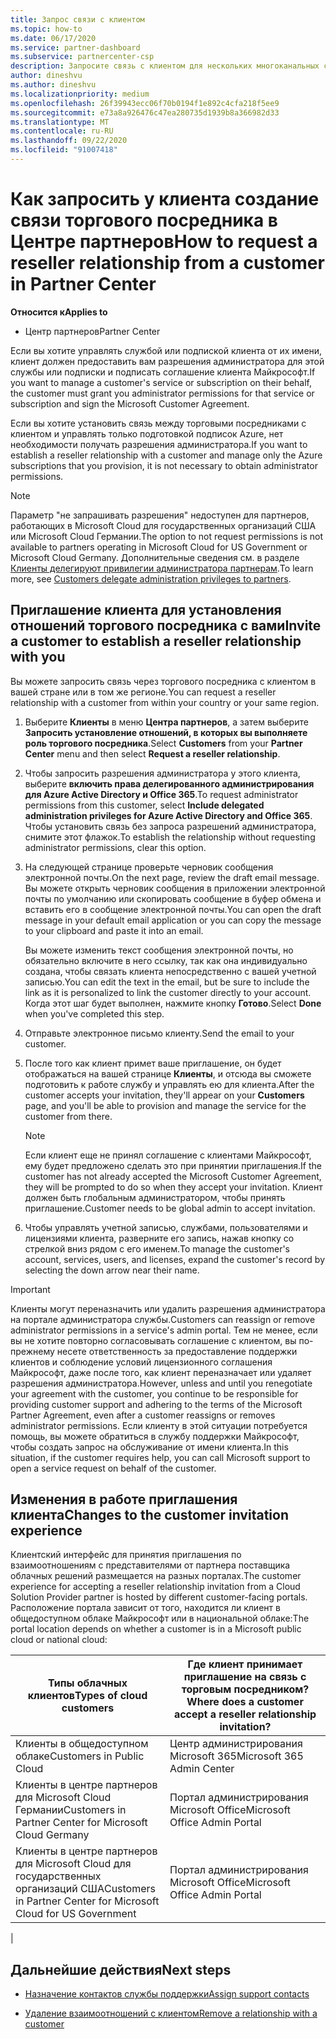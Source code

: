 ```yaml
---
title: Запрос связи с клиентом
ms.topic: how-to
ms.date: 06/17/2020
ms.service: partner-dashboard
ms.subservice: partnercenter-csp
description: Запросите связь с клиентом для нескольких многоканальных сценариев, а также если необходимо восстановить права делегированного администратора для клиента.
author: dineshvu
ms.author: dineshvu
ms.localizationpriority: medium
ms.openlocfilehash: 26f39943ecc06f70b0194f1e892c4cfa218f5ee9
ms.sourcegitcommit: e73a8a926476c47ea280735d1939b8a366982d33
ms.translationtype: MT
ms.contentlocale: ru-RU
ms.lasthandoff: 09/22/2020
ms.locfileid: "91007418"
---
```

# <a name="how-to-request-a-reseller-relationship-from-a-customer-in-partner-center"></a><span data-ttu-id="e015a-103">Как запросить у клиента создание связи торгового посредника в Центре партнеров</span><span class="sxs-lookup"><span data-stu-id="e015a-103">How to request a reseller relationship from a customer in Partner Center</span></span>

<span data-ttu-id="e015a-104">**Относится к**</span><span class="sxs-lookup"><span data-stu-id="e015a-104">**Applies to**</span></span>

- <span data-ttu-id="e015a-105">Центр партнеров</span><span class="sxs-lookup"><span data-stu-id="e015a-105">Partner Center</span></span>

<span data-ttu-id="e015a-106">Если вы хотите управлять службой или подпиской клиента от их имени, клиент должен предоставить вам разрешения администратора для этой службы или подписки и подписать соглашение клиента Майкрософт.</span><span class="sxs-lookup"><span data-stu-id="e015a-106">If you want to manage a customer's service or subscription on their behalf, the customer must grant you administrator permissions for that service or subscription and sign the Microsoft Customer Agreement.</span></span>

<span data-ttu-id="e015a-107">Если вы хотите установить связь между торговыми посредниками с клиентом и управлять только подготовкой подписок Azure, нет необходимости получать разрешения администратора.</span><span class="sxs-lookup"><span data-stu-id="e015a-107">If you want to establish a reseller relationship with a customer and manage only the Azure subscriptions that you provision, it is not necessary to obtain administrator permissions.</span></span>

>[!NOTE] 
><span data-ttu-id="e015a-108">Параметр "не запрашивать разрешения" недоступен для партнеров, работающих в Microsoft Cloud для государственных организаций США или Microsoft Cloud Германии.</span><span class="sxs-lookup"><span data-stu-id="e015a-108">The option to not request permissions is not available to partners operating in Microsoft Cloud for US Government or Microsoft Cloud Germany.</span></span> <span data-ttu-id="e015a-109">Дополнительные сведения см. в разделе [Клиенты делегируют привилегии администратора партнерам](customers-revoke-admin-privileges.md).</span><span class="sxs-lookup"><span data-stu-id="e015a-109">To learn more, see [Customers delegate administration privileges to partners](customers-revoke-admin-privileges.md).</span></span>

## <a name="invite-a-customer-to-establish-a-reseller-relationship-with-you"></a><span data-ttu-id="e015a-110">Приглашение клиента для установления отношений торгового посредника с вами</span><span class="sxs-lookup"><span data-stu-id="e015a-110">Invite a customer to establish a reseller relationship with you</span></span>

<span data-ttu-id="e015a-111">Вы можете запросить связь через торгового посредника с клиентом в вашей стране или в том же регионе.</span><span class="sxs-lookup"><span data-stu-id="e015a-111">You can request a reseller relationship with a customer from within your country or your same region.</span></span>

1. <span data-ttu-id="e015a-112">Выберите **Клиенты** в меню **Центра партнеров**, а затем выберите **Запросить установление отношений, в которых вы выполняете роль торгового посредника**.</span><span class="sxs-lookup"><span data-stu-id="e015a-112">Select **Customers** from your **Partner Center** menu and then select **Request a reseller relationship**.</span></span>

2. <span data-ttu-id="e015a-113">Чтобы запросить разрешения администратора у этого клиента, выберите **включить права делегированного администрирования для Azure Active Directory и Office 365**.</span><span class="sxs-lookup"><span data-stu-id="e015a-113">To request administrator permissions from this customer, select **Include delegated administration privileges for Azure Active Directory and Office 365**.</span></span> <span data-ttu-id="e015a-114">Чтобы установить связь без запроса разрешений администратора, снимите этот флажок.</span><span class="sxs-lookup"><span data-stu-id="e015a-114">To establish the relationship without requesting administrator permissions, clear this option.</span></span>

3. <span data-ttu-id="e015a-115">На следующей странице проверьте черновик сообщения электронной почты.</span><span class="sxs-lookup"><span data-stu-id="e015a-115">On the next page, review the draft email message.</span></span> <span data-ttu-id="e015a-116">Вы можете открыть черновик сообщения в приложении электронной почты по умолчанию или скопировать сообщение в буфер обмена и вставить его в сообщение электронной почты.</span><span class="sxs-lookup"><span data-stu-id="e015a-116">You can open the draft message in your default email application or you can copy the message to your clipboard and paste it into an email.</span></span>

   <span data-ttu-id="e015a-117">Вы можете изменить текст сообщения электронной почты, но обязательно включите в него ссылку, так как она индивидуально создана, чтобы связать клиента непосредственно с вашей учетной записью.</span><span class="sxs-lookup"><span data-stu-id="e015a-117">You can edit the text in the email, but be sure to include the link as it is personalized to link the customer directly to your account.</span></span> <span data-ttu-id="e015a-118">Когда этот шаг будет выполнен, нажмите кнопку **Готово**.</span><span class="sxs-lookup"><span data-stu-id="e015a-118">Select **Done** when you've completed this step.</span></span>

4. <span data-ttu-id="e015a-119">Отправьте электронное письмо клиенту.</span><span class="sxs-lookup"><span data-stu-id="e015a-119">Send the email to your customer.</span></span>

5. <span data-ttu-id="e015a-120">После того как клиент примет ваше приглашение, он будет отображаться на вашей странице **Клиенты**, и отсюда вы сможете подготовить к работе службу и управлять ею для клиента.</span><span class="sxs-lookup"><span data-stu-id="e015a-120">After the customer accepts your invitation, they'll appear on your **Customers** page, and you'll be able to provision and manage the service for the customer from there.</span></span>

   > [!NOTE]
   > <span data-ttu-id="e015a-121">Если клиент еще не принял соглашение с клиентами Майкрософт, ему будет предложено сделать это при принятии приглашения.</span><span class="sxs-lookup"><span data-stu-id="e015a-121">If the customer has not already accepted the Microsoft Customer Agreement, they will be prompted to do so when they accept your invitation.</span></span> <span data-ttu-id="e015a-122">Клиент должен быть глобальным администратором, чтобы принять приглашение.</span><span class="sxs-lookup"><span data-stu-id="e015a-122">Customer needs to be global admin to accept invitation.</span></span>

6. <span data-ttu-id="e015a-123">Чтобы управлять учетной записью, службами, пользователями и лицензиями клиента, разверните его запись, нажав кнопку со стрелкой вниз рядом с его именем.</span><span class="sxs-lookup"><span data-stu-id="e015a-123">To manage the customer's account, services, users, and licenses, expand the customer's record by selecting the down arrow near their name.</span></span>

> [!IMPORTANT]  
> <span data-ttu-id="e015a-124">Клиенты могут переназначить или удалить разрешения администратора на портале администратора службы.</span><span class="sxs-lookup"><span data-stu-id="e015a-124">Customers can reassign or remove administrator permissions in a service's admin portal.</span></span> <span data-ttu-id="e015a-125">Тем не менее, если вы не хотите повторно согласовывать соглашение с клиентом, вы по-прежнему несете ответственность за предоставление поддержки клиентов и соблюдение условий лицензионного соглашения Майкрософт, даже после того, как клиент переназначает или удаляет разрешения администратора.</span><span class="sxs-lookup"><span data-stu-id="e015a-125">However, unless and until you renegotiate your agreement with the customer, you continue to be responsible for providing customer support and adhering to the terms of the Microsoft Partner Agreement, even after a customer reassigns or removes administrator permissions.</span></span> <span data-ttu-id="e015a-126">Если клиенту в этой ситуации потребуется помощь, вы можете обратиться в службу поддержки Майкрософт, чтобы создать запрос на обслуживание от имени клиента.</span><span class="sxs-lookup"><span data-stu-id="e015a-126">In this situation, if the customer requires help, you can call Microsoft support to open a service request on behalf of the customer.</span></span>

## <a name="changes-to-the-customer-invitation-experience"></a><span data-ttu-id="e015a-127">Изменения в работе приглашения клиента</span><span class="sxs-lookup"><span data-stu-id="e015a-127">Changes to the customer invitation experience</span></span>

<span data-ttu-id="e015a-128">Клиентский интерфейс для принятия приглашения по взаимоотношениям с представителями от партнера поставщика облачных решений размещается на разных порталах.</span><span class="sxs-lookup"><span data-stu-id="e015a-128">The customer experience for accepting a reseller relationship invitation from a Cloud Solution Provider partner is hosted by different customer-facing portals.</span></span> <span data-ttu-id="e015a-129">Расположение портала зависит от того, находится ли клиент в общедоступном облаке Майкрософт или в национальной облаке:</span><span class="sxs-lookup"><span data-stu-id="e015a-129">The portal location depends on whether a customer is in a Microsoft public cloud or national cloud:</span></span>

|<span data-ttu-id="e015a-130">Типы облачных клиентов</span><span class="sxs-lookup"><span data-stu-id="e015a-130">Types of cloud customers</span></span>  | <span data-ttu-id="e015a-131">Где клиент принимает приглашение на связь с торговым посредником?</span><span class="sxs-lookup"><span data-stu-id="e015a-131">Where does a customer accept a reseller relationship invitation?</span></span> |
|---------|---------
| <span data-ttu-id="e015a-132">Клиенты в общедоступном облаке</span><span class="sxs-lookup"><span data-stu-id="e015a-132">Customers in Public Cloud</span></span> | <span data-ttu-id="e015a-133">Центр администрирования Microsoft 365</span><span class="sxs-lookup"><span data-stu-id="e015a-133">Microsoft 365 Admin Center</span></span> |
| <span data-ttu-id="e015a-134">Клиенты в центре партнеров для Microsoft Cloud Германии</span><span class="sxs-lookup"><span data-stu-id="e015a-134">Customers in Partner Center for Microsoft Cloud Germany</span></span> | <span data-ttu-id="e015a-135">Портал администрирования Microsoft Office</span><span class="sxs-lookup"><span data-stu-id="e015a-135">Microsoft Office Admin Portal</span></span> |
| <span data-ttu-id="e015a-136">Клиенты в центре партнеров для Microsoft Cloud для государственных организаций США</span><span class="sxs-lookup"><span data-stu-id="e015a-136">Customers in Partner Center for Microsoft Cloud for US Government</span></span> | <span data-ttu-id="e015a-137">Портал администрирования Microsoft Office</span><span class="sxs-lookup"><span data-stu-id="e015a-137">Microsoft Office Admin Portal</span></span> |
|

## <a name="next-steps"></a><span data-ttu-id="e015a-138">Дальнейшие действия</span><span class="sxs-lookup"><span data-stu-id="e015a-138">Next steps</span></span>

- [<span data-ttu-id="e015a-139">Назначение контактов службы поддержки</span><span class="sxs-lookup"><span data-stu-id="e015a-139">Assign support contacts</span></span>](assign-support-contacts.md)

- [<span data-ttu-id="e015a-140">Удаление взаимоотношений с клиентом</span><span class="sxs-lookup"><span data-stu-id="e015a-140">Remove a relationship with a customer</span></span>](remove-a-relationship.md)
